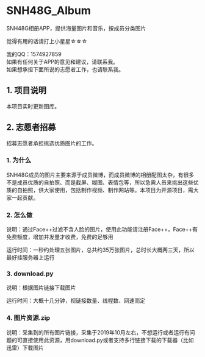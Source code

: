 # SNH48G_Album
SNH48G相册APP，提供海量图片和音乐，按成员分类图片

觉得有用的话请打上小星星☆☆☆  

我的QQ：1574927859  
如果有任何关于APP的意见和建议，请联系我。  
如果想承担下面所说的志愿者工作，也请联系我。  

## 1. 项目说明 
本项目实时更新图库。

## 2. 志愿者招募  
招募志愿者承担挑选优质图片的工作。  

### 1. 为什么
SNH48G成员的图片主要来源于成员微博，而成员微博的相册配图太杂，有很多不是成员优质的自拍照、而是截屏、糊图、表情包等，所以急需人员来挑出这些优质的自拍照，供大家使用，包括制作视频、制作网站等。本项目为开源项目，需大家一起贡献。  

### 2. 怎么做
说明：通过Face++过滤不含人脸的图片，使用此功能请注册Face++，Face++有免费额度，增加并发量才收费，免费的足够用  

运行时间：一秒约处理五张图片，总共约35万张图片，总时长大概两三天，所以最好挂服务器上运行

### 3. download.py
说明：根据图片链接下载图片  

运行时间：大概十几分钟，视链接数量、线程数、网速而定
  
### 4. 图片资源.zip
说明：采集到的所有图片链接，采集于2019年10月左右，不想运行或者运行有问题的可直接使用此资源，用download.py或者支持多行链接下载的下载器（比如迅雷）下载图片
